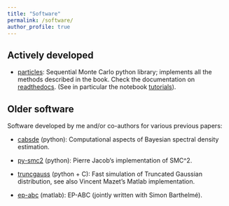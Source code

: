 ```yaml
---
title: "Software"
permalink: /software/
author_profile: true
---
```



## Actively developed

* [particles](https://github.com/nchopin/particles): Sequential Monte Carlo
  python library; implements all the methods described in the book. Check the
  documentation
  on [readthedocs](https://particles-sequential-monte-carlo-in-python.readthedocs.io/en/latest/).
  (See in particular the notebook
  [tutorials](https://particles-sequential-monte-carlo-in-python.readthedocs.io/en/latest/tutorials.html)).

## Older software

Software developed by me and/or co-authors for various previous papers:

* [cabsde](http://chopin.perso.math.cnrs.fr/cabsde.tgz) (python): Computational aspects of Bayesian spectral density estimation.

* [py-smc2](https://github.com/nchopin/py-smc2) (python): Pierre Jacob‘s implementation of SMC^2.

* [truncgauss](http://chopin.perso.math.cnrs.fr/truncgauss.tgz) (python + C):
  Fast simulation of Truncated Gaussian distribution, see also Vincent Mazet’s
  Matlab implementation.

* [ep-abc](https://sites.google.com/site/simonbarthelme/software) (matlab):
  EP-ABC (jointly written with Simon Barthelmé).
